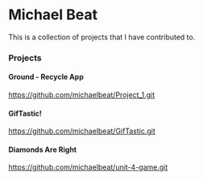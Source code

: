 # Michael Beat

This is a collection of projects that I have contributed to.

### Projects


#### Ground - Recycle App

https://github.com/michaelbeat/Project_1.git


#### GifTastic!

https://github.com/michaelbeat/GifTastic.git


#### Diamonds Are Right

https://github.com/michaelbeat/unit-4-game.git
